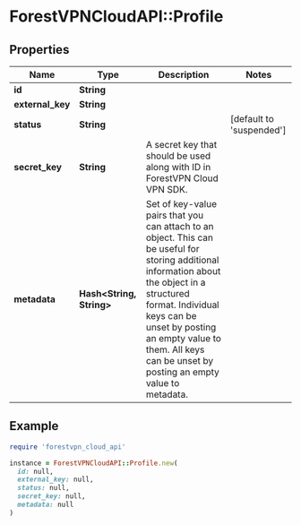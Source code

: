 # ForestVPNCloudAPI::Profile

## Properties

| Name | Type | Description | Notes |
| ---- | ---- | ----------- | ----- |
| **id** | **String** |  |  |
| **external_key** | **String** |  |  |
| **status** | **String** |  | [default to &#39;suspended&#39;] |
| **secret_key** | **String** | A secret key that should be used along with ID in ForestVPN Cloud VPN SDK. |  |
| **metadata** | **Hash&lt;String, String&gt;** | Set of key-value pairs that you can attach to an object. This can be useful for storing  additional information about the object in a structured format. Individual keys can be unset  by posting an empty value to them. All keys can be unset by posting an empty value to metadata.  |  |

## Example

```ruby
require 'forestvpn_cloud_api'

instance = ForestVPNCloudAPI::Profile.new(
  id: null,
  external_key: null,
  status: null,
  secret_key: null,
  metadata: null
)
```

